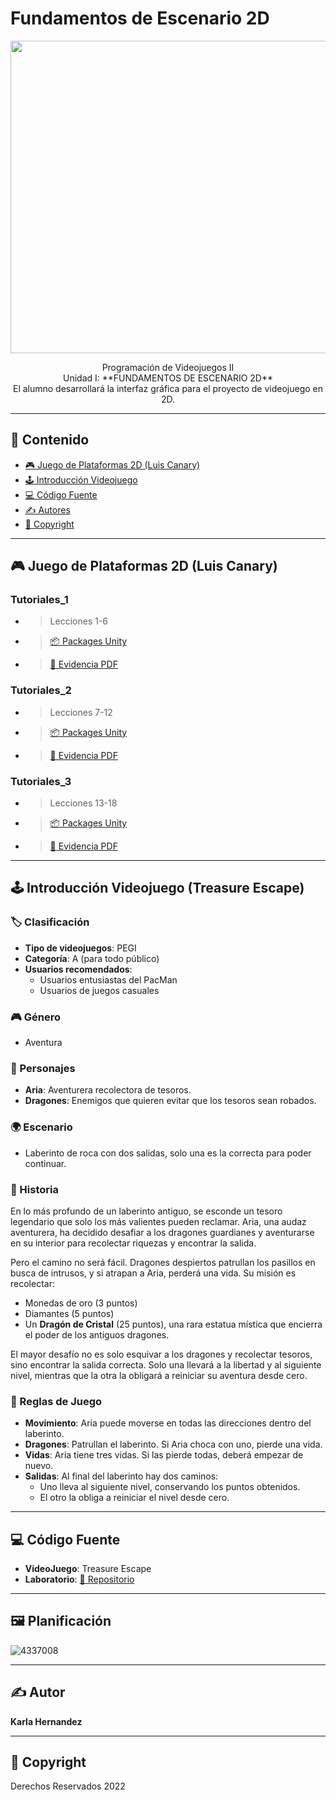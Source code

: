# Fundamentos de Escenario 2D
<p align="center">
    <img src="https://drive.google.com/file/d/1QGDflhaR-hLQWkiW6eXXnFITuyZXTlZ2/view?usp=drive_link" alt="Logo" width=1400 height=500>
</p>

<p align="center">
    Programación de Videojuegos II
    <br>
    Unidad I: **FUNDAMENTOS DE ESCENARIO 2D**
    <br>
    El alumno desarrollará la interfaz gráfica para el proyecto de videojuego en 2D.
    <br>
</p>

---

## 📑 Contenido
- [🎮 Juego de Plataformas 2D (Luis Canary)](#Tutotiales)
- [🕹️ Introducción Videojuego](#introducción)
- [💻 Código Fuente](#código-fuente)
- [✍️ Autores](#autores)
- [📜 Copyright](#copyright)

---

## 🎮 Juego de Plataformas 2D (Luis Canary)
### Tutoriales_1
- > Lecciones 1-6
- > [📦 Packages Unity](https://drive.google.com/drive/folders/1k06Cp22MZQSk5lEyx7JTrqco6aUr-Mgk?usp=sharing)
- > [📄 Evidencia PDF](https://drive.google.com/drive/folders/1i_XhSCDGK-9TRbX0tqHLyRPEXFPUvHHL?usp=sharing)

### Tutoriales_2
- > Lecciones 7-12
- > [📦 Packages Unity](https://drive.google.com/drive/folders/1vGU-EYlHhAiIwLG4T-fIUkFh4zidiWO_?usp=drive_link)
- > [📄 Evidencia PDF](https://drive.google.com/drive/folders/1ASi_OkmslPRQzmRLARQvUChyzRZFU0hx?usp=sharing)

### Tutoriales_3
- > Lecciones 13-18
- > [📦 Packages Unity](https://drive.google.com/drive/folders/1_Ko23kFziXTmc4YYHmn_fIzyJoAX2A4f?usp=drive_link)
- > [📄 Evidencia PDF](https://drive.google.com/drive/folders/1FEJg4XXS0vIngkHmW8yhad-lU9TWO9Rx?usp=drive_link)

---

## 🕹️ Introducción Videojuego (Treasure Escape)

### 🏷️ Clasificación
- **Tipo de videojuegos**: PEGI
- **Categoría**: A (para todo público)
- **Usuarios recomendados**:
  - Usuarios entusiastas del PacMan
  - Usuarios de juegos casuales

### 🎮 Género
- Aventura

### 👥 Personajes
- **Aria**: Aventurera recolectora de tesoros.
- **Dragones**: Enemigos que quieren evitar que los tesoros sean robados.

### 🌍 Escenario
- Laberinto de roca con dos salidas, solo una es la correcta para poder continuar.

### 📖 Historia
En lo más profundo de un laberinto antiguo, se esconde un tesoro legendario que solo los más valientes pueden reclamar. Aria, una audaz aventurera, ha decidido desafiar a los dragones guardianes y aventurarse en su interior para recolectar riquezas y encontrar la salida.

Pero el camino no será fácil. Dragones despiertos patrullan los pasillos en busca de intrusos, y si atrapan a Aria, perderá una vida. Su misión es recolectar:
- Monedas de oro (3 puntos)
- Diamantes (5 puntos)
- Un **Dragón de Cristal** (25 puntos), una rara estatua mística que encierra el poder de los antiguos dragones.

El mayor desafío no es solo esquivar a los dragones y recolectar tesoros, sino encontrar la salida correcta. Solo una llevará a la libertad y al siguiente nivel, mientras que la otra la obligará a reiniciar su aventura desde cero.

### 📜 Reglas de Juego
- **Movimiento**: Aria puede moverse en todas las direcciones dentro del laberinto.
- **Dragones**: Patrullan el laberinto. Si Aria choca con uno, pierde una vida.
- **Vidas**: Aria tiene tres vidas. Si las pierde todas, deberá empezar de nuevo.
- **Salidas**: Al final del laberinto hay dos caminos:
  - Uno lleva al siguiente nivel, conservando los puntos obtenidos.
  - El otro la obliga a reiniciar el nivel desde cero.

---

## 💻 Código Fuente

* **VideoJuego**: Treasure Escape
* **Laboratorio**: [📂 Repositorio](#)

---

## 🖼️ Planificación
![4337008]( )

---

## ✍️ Autor
**Karla Hernandez**

---

## 📜 Copyright
Derechos Reservados 2022
